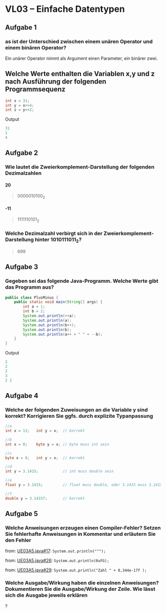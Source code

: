 # VL03 – Einfache Datentypen

## Aufgabe 1

### as ist der Unterschied zwischen einem unären Operator und einem binären Operator?

Ein unärer Operator nimmt als Argument einen Parameter, ein binärer zwei.

## Welche Werte enthalten die Variablen x,y und z nach Ausführung der folgenden Programmsequenz

```java
int x = 31;
int y = x>>4;
int z = y<<2;
```

Output

```java
31
1
4
```

## Aufgabe 2

### Wie lautet die Zweierkomplement-Darstellung der folgenden Dezimalzahlen

#### 20

> 0000010100<sub>2</sub>

#### -11

> 1111110101<sub>2</sub>

### Welche Dezimalzahl verbirgt sich in der Zweierkomplement-Darstellung hinter 1010111011<sub>2</sub>?

> 699

## Aufgabe 3

### Gegeben sei das folgende Java-Programm. Welche Werte gibt das Programm aus?

```java
public class PlusMinus {
    public static void main(String[] args) {
        int a = 1;
        int b = 2;
        System.out.println(++a);
        System.out.println(a);
        System.out.println(b++);
        System.out.println(b);
        System.out.println(a++ + " " + --b);
    }
}
```

Output

```java
2
2
2
3
2 2
```

## Aufgabe 4

### Welche der folgenden Zuweisungen an die Variable y sind korrekt? Korrigieren Sie ggfs. durch explizite Typanpassung

```java
//a
int x = 13;   int y = x;  // korrekt

//b
int x = 0;    byte y = x; // byte muss int sein

//c
byte x = 0;   int y = x;  // korrekt

//d
int y = 3.1415;           // int muss double sein

//e
float y = 3.1415;         // float muss double, oder 3.1415 muss 3.1415f sein

//f
double y = 3.1415f;       // korrekt
```

## Aufgabe 5

### Welche Anweisungen erzeugen einen Compiler-Fehler? Setzen Sie fehlerhafte Anweisungen in Kommentar und erläutern Sie den Fehler

from: [UE03A5.java#17](./UE03A5.java#17): `System.out.println(""");`

from: [UE03A5.java#26](./UE03A5.java#26): `System.out.println(0xFG);`

from: [UE03A5.java#29](./UE03A5.java#29): `System.out.println("Zahl " + 0,344e-17f );`

### Welche Ausgabe/Wirkung haben die einzelnen Anweisungen? Dokumentieren Sie die Ausgabe/Wirkung der Zeile. Wie lässt sich die Ausgabe jeweils erklären

?
